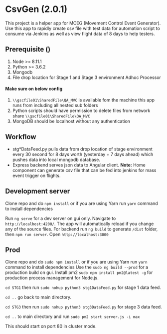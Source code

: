 # CsvGen (2.0.1)

This project is a helper app for MCEG (Movement Control Event Generator). Use this app to rapidly create csv file with test data for automation script to consume via Jenkins as well as view flight data of 8 days to help testers.
## Prerequisite ()
1. Node >= 8.11.1
2. Python >= 3.6.2
3. Mongodb
4. File drop location for Stage 1 and Stage 3 environment Adhoc Processor
#### Make sure on below config
 1. `\\gscfile01\SharedFile\QA_MVC` is available fom the machine this app runs from including all nested sub folders
 2. Python scripts should have permission to delete files from network share `\\gscfile01\SharedFile\QA_MVC`
 3. MongoDB should be localhost without any authentication

 
## Workflow

 - stg*DataFeed.py  pulls data from drop location of stage environment every 30 second for 8 days worth (yesterday + 7 days ahead) which pushes data into local mongodb database.
 - Express backend serves json data to Angular client.
**Note:** Home component can generate csv file that can be fed into jenkins for mass event trigger on flights.



## Development server

Clone repo and do `npm install` or if you are using Yarn run `yarn` command to install dependencies

Run `ng serve` for a dev server on gui only. Navigate to `http://localhost:4200/`. The app will automatically reload if you change any of the source files.
For backend run `ng build` to generate `/dist` folder, then `npm run server`. Open `http://localhost:3000`

## Prod
Clone repo and do `sudo npm install` or if you are using Yarn run `yarn` command to install dependencies
Use the `sudo ng build --prod` for a production build on gui. 
Install pm2 `sudo npm install pm2@latest -g` for production process management for Node.js.

`cd STG1` then run `sudo nohup python3 stg1DataFeed.py` for stage 1 data feed.

`cd ..` go back to main directory.

`cd STG3` then run `sudo nohup python3 stg3DataFeed.py` for stage 3 data feed.

`cd ..` to main directory and run `sudo pm2 start server.js -i max`

This should start on port 80 in cluster mode.
